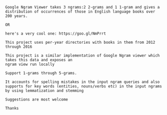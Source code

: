     Google Ngram Viewer takes 3 ngrams:2 2-grams and 1 1-gram and gives a distribution of occurrences of those in English language books over 200 years.

    OR

    here's a very cool one: https://goo.gl/NmPrrt

    This project uses per-year directories with books in them from 2012 through 2016
  
    This project is a similar implementation of Google Ngram viewer which takes this data and exposes an
    ngram view run locally

    Support 1-grams through 5-grams.

    It accounts for spelling mistakes in the input ngram queries and also supports for key words (entities, nouns/verbs etc) in the input ngrams by using lemmatization and stemming
    
    Suggestions are most welcome
    
    Thanks 
